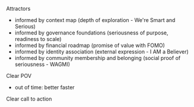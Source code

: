 Attractors
- informed by context map  (depth of exploration - We're Smart and Serious)
- informed by governance foundations (seriousness of purpose, readiness to scale)
- informed by financial roadmap (promise of value with FOMO)
- informed by identity association (external expression - I AM a Believer)
- informed by community membership and belonging (social proof of seriousness - WAGMI)

Clear POV
- out of time: better faster

Clear call to action
